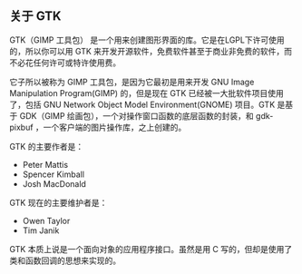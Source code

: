 ## 关于 GTK

GTK（GIMP 工具包） 是一个用来创建图形界面的库。它是在LGPL下许可使用的，所以你可以用 GTK 来开发开源软件，免费软件甚至于商业非免费的软件，而不必花任何许可或特许使用费。

它子所以被称为 GIMP 工具包，是因为它最初是用来开发 GNU Image Manipulation Program(GIMP) 的，但是现在 GTK 已经被一大批软件项目使用了，包括 GNU Network Object Model Environment(GNOME) 项目。GTK 是基于 GDK（GIMP 绘画包），一个对操作窗口函数的底层函数的封装，和 gdk-pixbuf ，一个客户端的图片操作库，之上创建的。

GTK 的主要作者是：

+ Peter Mattis
+ Spencer Kimball
+ Josh MacDonald

GTK 现在的主要维护者是：

+ Owen Taylor
+ Tim Janik

GTK 本质上说是一个面向对象的应用程序接口。虽然是用 C 写的，但却是使用了类和函数回调的思想来实现的。




